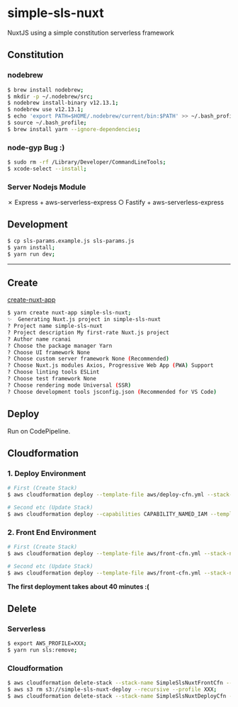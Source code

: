 # simple-sls-nuxt

NuxtJS using a simple constitution serverless framework

## Constitution

### nodebrew

```bash
$ brew install nodebrew;
$ mkdir -p ~/.nodebrew/src;
$ nodebrew install-binary v12.13.1;
$ nodebrew use v12.13.1;
$ echo 'export PATH=$HOME/.nodebrew/current/bin:$PATH' >> ~/.bash_profile;
$ source ~/.bash_profile;
$ brew install yarn --ignore-dependencies;
```


### node-gyp Bug :)

```bash
$ sudo rm -rf /Library/Developer/CommandLineTools;
$ xcode-select --install;
```

### Server Nodejs Module

✗ Express + aws-serverless-express 
○ Fastify + aws-serverless-express 

## Development

```bash
$ cp sls-params.example.js sls-params.js
$ yarn install;
$ yarn run dev;
```
___

## Create

[create-nuxt-app](https://github.com/nuxt/create-nuxt-app)

```bash
$ yarn create nuxt-app simple-sls-nuxt;
✨  Generating Nuxt.js project in simple-sls-nuxt
? Project name simple-sls-nuxt
? Project description My first-rate Nuxt.js project
? Author name rcanai
? Choose the package manager Yarn
? Choose UI framework None
? Choose custom server framework None (Recommended)
? Choose Nuxt.js modules Axios, Progressive Web App (PWA) Support
? Choose linting tools ESLint
? Choose test framework None
? Choose rendering mode Universal (SSR)
? Choose development tools jsconfig.json (Recommended for VS Code)
```

## Deploy

Run on CodePipeline.

## Cloudformation

### 1. Deploy Environment

```bash
# First (Create Stack)
$ aws cloudformation deploy --template-file aws/deploy-cfn.yml --stack-name SimpleSlsNuxtDeployCfn --capabilities CAPABILITY_NAMED_IAM --parameter-overrides ApiKey=XXX GitHubUser=XXX GitHubToken=XXX --profile XXX;

# Second etc (Update Stack)
$ aws cloudformation deploy --capabilities CAPABILITY_NAMED_IAM --template-file aws/deploy-cfn.yml --stack-name SimpleSlsNuxtDeployCfn --profile XXX;
```

### 2. Front End Environment

```bash
# First (Create Stack)
$ aws cloudformation deploy --template-file aws/front-cfn.yml --stack-name SimpleSlsNuxtFrontCfn --parameter-overrides SlsApiId=XXX SSLArn=XXX --profile XXX;

# Second etc (Update Stack)
$ aws cloudformation deploy --template-file aws/front-cfn.yml --stack-name SimpleSlsNuxtFrontCfn --profile XXX;
```

**The first deployment takes about 40 minutes :(**

## Delete

### Serverless

```bash
$ export AWS_PROFILE=XXX;
$ yarn run sls:remove;
```

### Cloudformation

```bash
$ aws cloudformation delete-stack --stack-name SimpleSlsNuxtFrontCfn --profile XXX;
$ aws s3 rm s3://simple-sls-nuxt-deploy --recursive --profile XXX;
$ aws cloudformation delete-stack --stack-name SimpleSlsNuxtDeployCfn --profile XXX;
```

